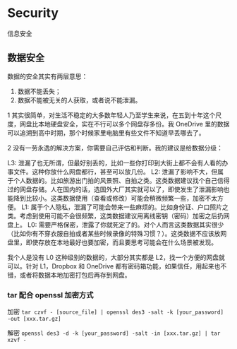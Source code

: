 # Security
信息安全

## 数据安全
数据的安全其实有两层意思：
1. 数据不能丢失；
2. 数据不能被无关的人获取，或者说不能泄漏。

1 其实很简单，对生活不稳定的大多数年轻人乃至学生来说，在五到十年这个尺度，网盘比本地硬盘安全，实在不行可以多个网盘存多份。我 OneDrive 里的数据可以追溯到高中时期，那个时候家里电脑里有些文件不知道早丢哪去了。

2 没有一劳永逸的解决方案，你需要自己评估和判断。我的建议是给数据分级：

L3: 泄漏了也无所谓，但最好别丢的，比如一些你打印到大街上都不会有人看的办事文件。这种你放什么网盘都行，甚至可以放几份。
L2: 泄漏了影响不大，但属于个人数据的。比如旅游出门拍的风景照、自拍之类。这类数据建议找个自己信得过的网盘存储。人在国内的话，选国外大厂其实就可以了，即使发生了泄漏影响也能降到比较小。这类数据使用（查看或修改）可能会稍微频繁一些，加密不太方便。
L1: 属于个人隐私，泄漏了可能会带来一些麻烦的。比如身份证、户口照片之类。考虑到使用可能不会很频繁，这类数据建议用离线密钥（密码）加密之后扔网盘上。
L0: 需要严格保密，泄露了你就死定了的。对个人而言这类数据其实很少（比如你有不穿衣服自拍或者某些时候录像的特殊习惯？）。这类数据不应该放网盘里，即使存放在本地最好也要加密，而且要思考可能会在什么场景被发现。

我个人是没有 L0 这种级别的数据的，大部分其实都是 L2，找一个方便的网盘就可以。针对 L1，Dropbox 和 OneDrive 都有密码箱功能，如果信任，用起来也不错，或者将数据本地加密打包后再存到网盘。

### tar 配合 openssl 加密方式
加密
`tar czvf - [source_file] | openssl des3 -salt -k [your_password] -out [xxx.tar.gz]`

解密
`openssl des3 -d -k [your_password] -salt -in [xxx.tar.gz] | tar xzvf -`

